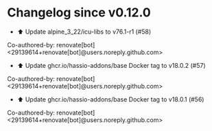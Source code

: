 # Changelog since v0.12.0
- ⬆️ Update alpine_3_22/icu-libs to v76.1-r1 (#58)

Co-authored-by: renovate[bot] <29139614+renovate[bot]@users.noreply.github.com> 
- ⬆️ Update ghcr.io/hassio-addons/base Docker tag to v18.0.2 (#57)

Co-authored-by: renovate[bot] <29139614+renovate[bot]@users.noreply.github.com> 
- ⬆️ Update ghcr.io/hassio-addons/base Docker tag to v18.0.1 (#56)

Co-authored-by: renovate[bot] <29139614+renovate[bot]@users.noreply.github.com> 
